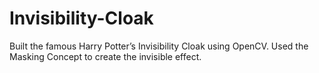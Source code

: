 # Invisibility-Cloak

Built the famous Harry Potter’s Invisibility Cloak using OpenCV.
Used the Masking Concept to create the invisible effect.

